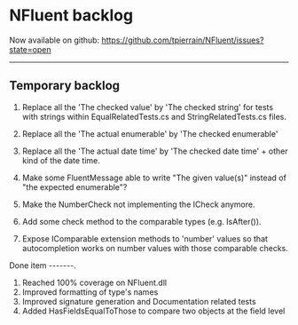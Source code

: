 NFluent backlog
===============

Now available on github: https://github.com/tpierrain/NFluent/issues?state=open

- - -

Temporary backlog
-------
1. Replace all the 'The checked value' by 'The checked string' for tests with strings within EqualRelatedTests.cs and StringRelatedTests.cs files.
1. Replace all the 'The actual enumerable' by 'The checked enumerable'
1. Replace all the 'The actual date time' by 'The checked date time' + other kind of the date time.

1. Make some FluentMessage able to write "The given value(s)" instead of "the expected enumerable"?
1. Make the NumberCheck not implementing the ICheck anymore.
1. Add some check method to the comparable types (e.g. IsAfter()).
1. Expose IComparable extension methods to 'number' values so that autocompletion works on number values with those comparable checks.

Done item
-------.
1. Reached 100% coverage on NFluent.dll
1. Improved formatting of type's names
1. Improved signature generation and Documentation related tests
1. Added HasFieldsEqualToThose to compare two objects at the field level